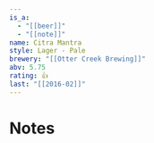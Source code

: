```yaml
---
is_a:
  - "[[beer]]"
  - "[[note]]"
name: Citra Mantra
style: Lager - Pale
brewery: "[[Otter Creek Brewing]]"
abv: 5.75
rating: 👍
last: "[[2016-02]]"
---
```

# Notes

